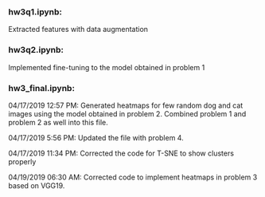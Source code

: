 ### hw3q1.ipynb:
Extracted features with data augmentation


### hw3q2.ipynb:
Implemented fine-tuning to the model obtained in problem 1 


### hw3_final.ipynb:
04/17/2019 12:57 PM: Generated heatmaps for few random dog and cat images using the model obtained in problem 2. 
Combined problem 1 and problem 2 as well into this file.

04/17/2019 5:56 PM: Updated the file with problem 4. 

04/17/2019 11:34 PM: Corrected the code for T-SNE to show clusters properly

04/19/2019 06:30 AM: Corrected code to implement heatmaps in problem 3 based on VGG19.
